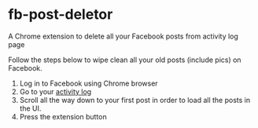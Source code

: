 # fb-post-deletor
A Chrome extension to delete all your Facebook posts from activity log page

Follow the steps below to wipe clean all your old posts (include pics) on Facebook.

1. Log in to Facebook using Chrome browser
2. Go to your [activity log](http://fb.com/me/allactivity?privacy_source=activity_log&log_filter=cluster_11)
3. Scroll all the way down to your first post in order to load all the posts in the UI.
4. Press the extension button
